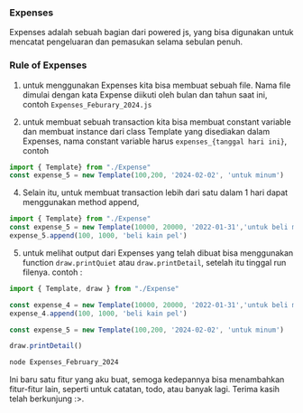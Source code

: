 ### Expenses 

Expenses adalah sebuah bagian dari powered js, yang bisa digunakan untuk mencatat pengeluaran dan pemasukan selama sebulan penuh.

### Rule of Expenses

1. untuk menggunakan Expenses kita bisa membuat sebuah file. Nama file dimulai dengan kata Expense diikuti oleh bulan dan tahun saat ini, contoh `Expenses_Feburary_2024.js`

2. untuk membuat sebuah transaction kita bisa membuat constant variable dan membuat instance dari class Template yang disediakan dalam Expenses, nama constant variable harus `expenses_{tanggal hari ini}`,
contoh 

```js 
import { Template} from "./Expense"
const expense_5 = new Template(100,200, '2024-02-02', 'untuk minum') 
```

4. Selain itu, untuk membuat transaction lebih dari satu dalam 1 hari dapat menggunakan method append, 

```js 
import { Template} from "./Expense"
const expense_5 = new Template(10000, 20000, '2022-01-31','untuk beli makan') 
expense_5.append(100, 1000, 'beli kain pel') 
``` 

5. untuk melihat output dari Expenses yang telah dibuat bisa menggunakan function `draw.printQuiet` atau `draw.printDetail`, setelah itu tinggal run filenya.
contoh :
```js 
import { Template, draw } from "./Expense"

const expense_4 = new Template(10000, 20000, '2022-01-31','untuk beli makan') 
expense_4.append(100, 1000, 'beli kain pel') 

const expense_5 = new Template(100,200, '2024-02-02', 'untuk minum') 

draw.printDetail()
```

```sh
node Expenses_February_2024
```

Ini baru satu fitur yang aku buat, semoga kedepannya bisa menambahkan fitur-fitur lain, seperti untuk catatan, todo, atau banyak lagi. 
Terima kasih telah berkunjung :>.
